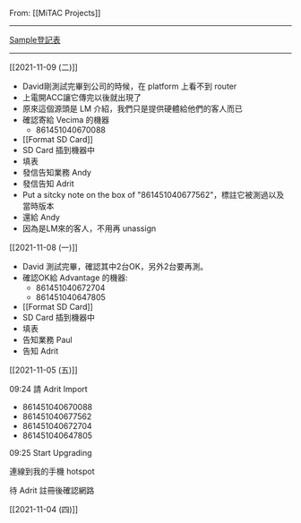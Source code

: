 From: [[MiTAC Projects]]

---

[Sample登記表](https://docs.google.com/spreadsheets/d/1b-vdVmNpRJRRcMJKQ6YLuKp7PbTOslTs/edit?usp=sharing&ouid=112782493369308983971&rtpof=true&sd=true)

---

[[2021-11-09 (二)]]
 - David剛測試完畢到公司的時候，在 platform 上看不到 router
 - 上電開ACC讓它傳完以後就出現了
 - 原來這個源頭是 LM 介紹，我們只是提供硬體給他們的客人而已
 - 確認寄給 Vecima 的機器
	  - 861451040670088
 - [[Format SD Card]]
 - SD Card 插到機器中
 - 填表
 - 發信告知業務 Andy
 - 發信告知 Adrit
 - Put a sitcky note on the box of "861451040677562"，標註它被測過以及當時版本
 - 還給 Andy
 - 因為是LM來的客人，不用再 unassign

[[2021-11-08 (一)]]
- David 測試完畢，確認其中2台OK，另外2台要再測。
- 確認OK給 Advantage 的機器: 
	- 861451040672704
	- 861451040647805
- [[Format SD Card]]
- SD Card 插到機器中
- 填表
- 告知業務 Paul
- 告知 Adrit

[[2021-11-05 (五)]]

09:24 請 Adrit Import
- 861451040670088
- 861451040677562
- 861451040672704
- 861451040647805

09:25 Start Upgrading

連線到我的手機 hotspot

待 Adrit 註冊後確認網路

[[2021-11-04 (四)]]

